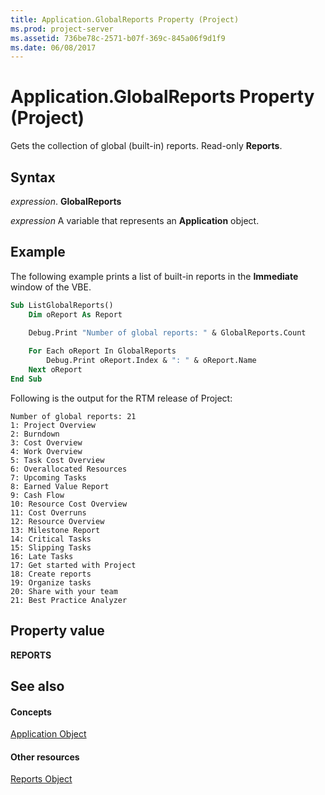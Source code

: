 ```yaml
---
title: Application.GlobalReports Property (Project)
ms.prod: project-server
ms.assetid: 736be78c-2571-b07f-369c-845a06f9d1f9
ms.date: 06/08/2017
---
```



# Application.GlobalReports Property (Project)
Gets the collection of global (built-in) reports. Read-only  **Reports**.

## Syntax

 _expression_. **GlobalReports**

 _expression_ A variable that represents an **Application** object.


## Example

The following example prints a list of built-in reports in the  **Immediate** window of the VBE.


```vb
Sub ListGlobalReports()
    Dim oReport As Report

    Debug.Print "Number of global reports: " & GlobalReports.Count
    
    For Each oReport In GlobalReports
        Debug.Print oReport.Index & ": " & oReport.Name
    Next oReport
End Sub
```

Following is the output for the RTM release of Project:




```
Number of global reports: 21
1: Project Overview
2: Burndown
3: Cost Overview
4: Work Overview
5: Task Cost Overview
6: Overallocated Resources
7: Upcoming Tasks
8: Earned Value Report
9: Cash Flow
10: Resource Cost Overview
11: Cost Overruns
12: Resource Overview
13: Milestone Report
14: Critical Tasks
15: Slipping Tasks
16: Late Tasks
17: Get started with Project
18: Create reports
19: Organize tasks
20: Share with your team
21: Best Practice Analyzer

```


## Property value

 **REPORTS**


## See also


#### Concepts


[Application Object](application-object-project.md)
#### Other resources


[Reports Object](reports-object-project.md)

